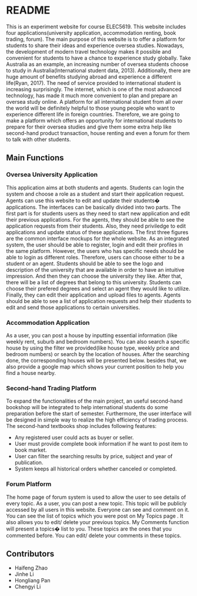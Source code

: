 # README #
This is an experiment website for course ELEC5619. This website includes four applications(university application, accommodation renting, book trading, forum). The main purpose of this website is to offer a platform for students to share their ideas and experience oversea studies.
Nowadays, the development of modern travel technology makes it possible and convenient for students to have a chance to experience study globally. Take Australia as an example, an increasing number of oversea students choose to study in Australia(International student data, 2013). Additionally, there are huge amount of benefits studying abroad and experience a different life(Ryan, 2017). The need of service provided to international student is increasing surprisingly. The internet, which is one of the most advanced technology, has made it much more convenient to plan and prepare an oversea study online. A platform for all international student from all over the world will be definitely helpful to those young people who want to experience different life in foreign countries. Therefore, we are going to make a platform which offers an opportunity for international students to prepare for their oversea studies and give them some extra help like second-hand product transaction, house renting and even a forum for them to talk with other students.
## Main Functions ##
### Oversea University Application ###

This application aims at both students and agents. Students can login the system and choose a role as a student and start their application request. Agents can use this website to edit and update their students� applications.
The interfaces can be basically divided into two parts. The first part is for students users as they need to start new application and edit their previous applications. For the agents, they should be able to see the application requests from their students. Also, they need priviledge to edit applications and update status of these applications. The first three figures are the common interface mockups for the whole website. As an integrated system, the user should be able to register, login and edit their profiles in the same platform. However, the users who has specific needs should be able to login as different roles. Therefore, users can choose either to be a student or an agent.
Students should be able to see the logo and description of the university that are available in order to have an intuitive impression. And then they can choose the university they like. After that, there will be a list of degrees that belong to this university. Students can choose their prefered degrees and select an agent they would like to utilize. Finally, they can edit their application and upload files to agents.
Agents should be able to see a list of application requests and help their students to edit and send those applications to certain universities.

### Accommodation Application ###

As a user, you can post a house by inputting essential information (like weekly rent, suburb and bedroom numbers). You can also search a specific house by using the filter we provided(like house type, weekly price and bedroom numbers) or search by the location of houses. After the searching done, the corresponding houses will be presented below. besides that, we also provide a google map which shows your current position to help you find a house nearby.

### Second-hand Trading Platform ###

To expand the functionalities of the main project, an useful second-hand bookshop will be integrated to help international students do some preparation before the start of semester. Furthermore, the user interface will be designed in simple way to realize the high efficiency of trading process. 
The second-hand textbooks shop includes following features: 
* Any registered user could acts as buyer or seller.
* User must provide complete book information if he want to post item to book market.
* User can filter the searching results by price, subject and year of publication.
* System keeps all historical orders whether canceled or completed.

### Forum Platform ###

The home page of forum system is used to allow the user to see details of every topic. As a user, you can post a new topic. This topic will be publicly accessed by all users in this website. Everyone can see and comment on it. You can see the list of topics which you were post on My Topics page . It also allows you to edit/ delete your previous topics. My Comments function will present a topics� list to you. These topics are the ones that you commented before. You can edit/ delete your comments in these topics.

## Contributors ##
+ Haifeng Zhao
+ Jinhe Li
+ Hongliang Pan
+ Chengyi Li


